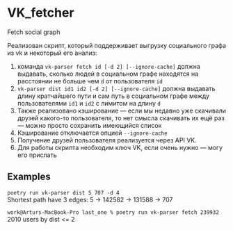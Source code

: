 # VK_fetcher
Fetch social graph

Реализован скрипт, который поддерживает выгрузку социального графа из vk и некоторый его анализ:  
1. команда `vk-parser fetch id [-d 2] [--ignore-cache]` должна выдавать, сколько людей в социальном графе находятся на расстоянии не больше чем `d` от пользователя `id`  
2. `vk-parser dist id1 id2 [-d 2] [--ignore-cache]` должна выдавать длину кратчайшего пути и сам путь в социальном графе между пользователями `id1` и `id2` с лимитом на длину `d`  
3. Также реализовано кэширование — если мы недавно уже скачивали друзей какого-то пользователя, то нет смысла скачивать их ещё раз — можно просто сохранить имеющийся список  
4. Кэширование отключается опцией `--ignore-cache`  
5. Получение друзей пользователя реализуется через API VK.  
6. Для работы скрипта необходим ключ VK, если очень нужно — могу его прислать  


## Examples

`poetry run vk-parser dist 5 707 -d 4`  
Shortest path have 3 edges:
5 -> 142582 -> 131588 -> 707

`work@Arturs-MacBook-Pro last_one % poetry run vk-parser fetch 239932`  
2010 users by dist <= 2
